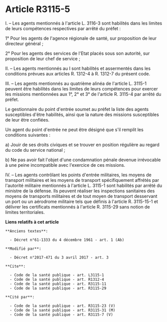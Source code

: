 # Article R3115-5

I. – Les agents mentionnés à l'article L. 3116-3 sont habilités dans les limites de leurs compétences respectives par arrêté
du préfet : 

1° Pour les agents de l'agence régionale de santé, sur proposition de leur directeur général ; 

2° Pour les agents des services de l'Etat placés sous son autorité, sur proposition de leur chef de service ; 

II. – Les agents mentionnés au I sont habilités et assermentés dans les conditions prévues aux articles R. 1312-4 à R. 1312-7
du présent code. 

III. – Les agents mentionnés au quatrième alinéa de l'article L. 3115-1 peuvent être habilités dans les limites de leurs
compétences pour exercer les missions mentionnées aux 1°, 2° et 3° de l'article R. 3115-4 par arrêté du préfet. 

Le gestionnaire du point d'entrée soumet au préfet la liste des agents susceptibles d'être habilités, ainsi que la nature des
missions susceptibles de leur être confiées. 

Un agent du point d'entrée ne peut être désigné que s'il remplit les conditions suivantes : 

a) Jouir de ses droits civiques et se trouver en position régulière au regard du code du service national ; 

b) Ne pas avoir fait l'objet d'une condamnation pénale devenue irrévocable à une peine incompatible avec l'exercice de ces
missions. 

IV. – Les agents contrôlant les points d'entrée militaires, les moyens de transport militaires et les moyens de transport
spécifiquement affrétés par l'autorité militaire mentionnés à l'article L. 3115-1 sont habilités par arrêté du ministre de la
défense. Ils peuvent réaliser les inspections sanitaires des moyens de transports militaires et de tout moyen de transport
desservant un port ou un aérodrome militaire tels que définis à l'article R. 3115-15-1 et délivrer les certificats mentionnés
à l'article R. 3115-29 sans notion de limites territoriales.

**Liens relatifs à cet article**

	**Anciens textes**:

	  - Décret n°61-1333 du 4 décembre 1961 - art. 1 (Ab)

	**Modifié par**:

	  - Décret n°2017-471 du 3 avril 2017 - art. 3

	**Cite**:

	  - Code de la santé publique - art. L3115-1
	  - Code de la santé publique - art. R1312-4
	  - Code de la santé publique - art. R3115-11
	  - Code de la santé publique - art. R3115-29

	**Cité par**:

	  - Code de la santé publique - art. R3115-23 (V)
	  - Code de la santé publique - art. R3115-31 (M)
	  - Code de la santé publique - art. R3115-7 (V)
